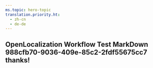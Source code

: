 ```yaml
---
ms.topic: hero-topic
translation.priority.ht: 
  - zh-cn
  - de-de
---
```

## OpenLocalization Workflow Test MarkDown 988cfb70-9036-409e-85c2-2fdf55675cc7 thanks!

